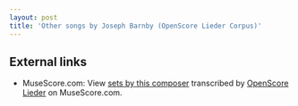 ```yaml
---
layout: post
title: 'Other songs by Joseph Barnby (OpenScore Lieder Corpus)'
---
```


## External links

- MuseScore.com: View [sets by this composer] transcribed by [OpenScore Lieder] on MuseScore.com.

[sets by this composer]: https://musescore.com/openscore-lieder-corpus/sets/5105982
[OpenScore Lieder]: https://musescore.com/openscore-lieder-corpus

